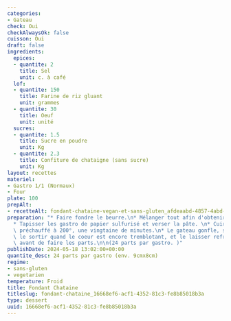 ```yaml
---
categories:
- Gateau
check: Oui
checkAlwaysOk: false
cuisson: Oui
draft: false
ingredients:
  epices:
  - quantite: 2
    title: Sel
    unit: c. à café
  lof:
  - quantite: 150
    title: Farine de riz gluant
    unit: grammes
  - quantite: 30
    title: Oeuf
    unit: unité
  sucres:
  - quantite: 1.5
    title: Sucre en poudre
    unit: Kg
  - quantite: 2.3
    title: Confiture de chataigne (sans sucre)
    unit: Kg
layout: recettes
materiel:
- Gastro 1/1 (Normaux)
- Four
plate: 100
prepAlt:
- recetteAlt: fondant-chataine-vegan-et-sans-gluten_afdeaabd-4857-4abd-a1c3-cb7013678450
preparation: "* Faire fondre le beurre.\n* Mélanger tout afin d'obtenir une pâte homogène.\n\
  * Tapisser les gastro de papier sulfurisé et verser la pâte. \n* Cuire dans un four\
  \ préchauffé à 200°, une vingtaine de minutes.\n* Le gateau gonfle, se fissure,\
  \ le sortir quand le coeur est encore tremblotant, et le laisser refroidir completement\
  \ avant de faire les parts.\n\n(24 parts par gastro. )"
publishDate: 2024-05-18 13:02:00+00:00
quantite_desc: 24 parts par gastro (env. 9cmx8cm)
regime:
- sans-gluten
- vegetarien
temperature: Froid
title: Fondant Chataine
titleslug: fondant-chataine_16668ef6-acf1-4352-81c3-fe8b85018b3a
type: dessert
uuid: 16668ef6-acf1-4352-81c3-fe8b85018b3a
---
```

